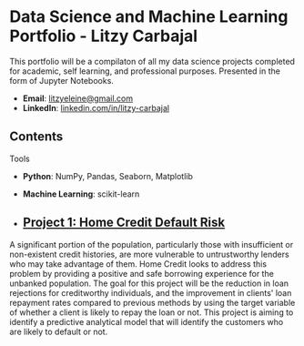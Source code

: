 # Data Science and Machine Learning Portfolio - Litzy Carbajal

This portfolio will be a compilaton of all my data science projects completed for academic, self learning, and professional purposes. Presented in the form of Jupyter Notebooks.

- **Email**: [litzyeleine@gmail.com](litzyeleine@gmail.com)
- **LinkedIn**: [linkedin.com/in/litzy-carbajal](https://www.linkedin.com/in/litzy-carbajal/)


## Contents

Tools
  - **Python**: NumPy, Pandas, Seaborn, Matplotlib
  - **Machine Learning**: scikit-learn    

- ## [Project 1: Home Credit Default Risk](https://www.kaggle.com/competitions/home-credit-default-risk)
  
A significant portion of the population, particularly those with insufficient or non-existent credit histories, are more vulnerable to untrustworthy lenders who may take advantage of them. Home Credit looks to address this problem by providing a positive and safe borrowing experience for the unbanked population.
The goal for this project will be the reduction in loan rejections for creditworthy individuals, and the improvement in clients' loan repayment rates compared to previous methods by using the target variable of whether a client is likely to repay the loan or not. This project is aiming to identify a predictive analytical model that will identify the customers who are likely to default or not. 
